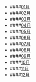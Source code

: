 - ####[01月](./01/01.md)
- ####[02月](./02/02.md)
- ####[03月](./03/03.md)
- ####[04月](./04/04.md)
- ####[05月](./05/05.md)
- ####[06月](./06/06.md)
- ####[07月](./07/07.md)
- ####[08月](./08/08.md)
- ####[09月](./09/09.md)
- ####[10月](./10/10.md)
- ####[11月](./11/11.md)
- ####[12月](./12/12.md)